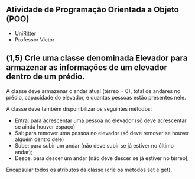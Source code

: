## Atividade de Programação Orientada a Objeto (POO)

- UniRitter
- Professor Victor

## (1,5) Crie uma classe denominada Elevador para armazenar as informações de um elevador dentro de um prédio. 
A classe deve armazenar o andar atual (térreo = 0), total de andares no prédio, capacidade do elevador, e quantas pessoas estão presentes nele.

A classe deve também disponibilizar os seguintes métodos:
- Entra: para acrescentar uma pessoa no elevador (só deve acrescentar se ainda houver espaço)
- Sai: para remover uma pessoa no elevador (só deve remover se houver alguém dentro dele)
- Sobe: para subir um andar (não deve subir se já estiver no último andar);
- Desce: para descer um andar (não deve descer se já estiver no térreo);

Encapsular todos os atributos da classe (crie os métodos set e get).
